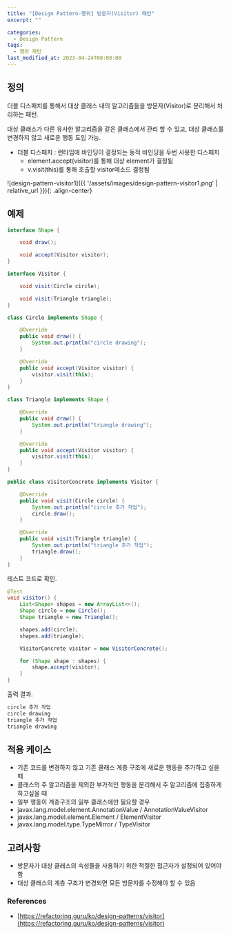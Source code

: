 ```yaml
---
title: "[Design Pattern-행위] 방문자(Visitor) 패턴"
excerpt: ""

categories:
  - Design Pattern
tags:
  - 행위 패턴
last_modified_at: 2023-04-24T00:00:00
---
```



## 정의

더블 디스패치를 통해서 대상 클래스 내의 알고리즘들을 방문자(Visitor)로 분리해서 처리하는 패턴. 

대상 클래스가 다른 유사한 알고리즘을 같은 클래스에서 관리 할 수 있고, 대상 클래스를 변경하지 않고 새로운 행동 도입 가능.

- 더블 디스패치 : 런타임에 바인딩이 결정되는 동적 바인딩을 두번 사용한 디스패치
    - element.accept(visitor)를 통해 대상 element가 결정됨
    - v.visit(this)를 통해 호출할 visitor메소드 결정됨

![design-pattern-visitor1]({{ '/assets/images/design-pattern-visitor1.png' | relative_url }}){: .align-center}

## 예제

```java
interface Shape {

    void draw();

    void accept(Visitor visitor);
}

interface Visitor {

    void visit(Circle circle);

    void visit(Triangle triangle);
}

class Circle implements Shape {

    @Override
    public void draw() {
        System.out.println("circle drawing");
    }

    @Override
    public void accept(Visitor visitor) {
        visitor.visit(this);
    }
}

class Triangle implements Shape {

    @Override
    public void draw() {
        System.out.println("triangle drawing");
    }

    @Override
    public void accept(Visitor visitor) {
        visitor.visit(this);
    }
}

public class VisitorConcrete implements Visitor {

    @Override
    public void visit(Circle circle) {
        System.out.println("circle 추가 작업");
        circle.draw();
    }

    @Override
    public void visit(Triangle triangle) {
        System.out.println("triangle 추가 작업");
        triangle.draw();
    }
}
```

테스트 코드로 확인.

```java
@Test
void visitor() {
    List<Shape> shapes = new ArrayList<>();
    Shape circle = new Circle();
    Shape triangle = new Triangle();

    shapes.add(circle);
    shapes.add(triangle);

    VisitorConcrete visitor = new VisitorConcrete();

    for (Shape shape : shapes) {
        shape.accept(visitor);
    }
}
```

출력 결과.

```powershell
circle 추가 작업
circle drawing
triangle 추가 작업
triangle drawing
```

## 적용 케이스

- 기존 코드를 변경하지 않고 기존 클래스 계층 구조에 새로운 행동을 추가하고 싶을 때
- 클래스의 주 알고리즘을 제외한 부가적인 행동을 분리해서 주 알고리즘에 집중하게 하고싶을 때
- 일부 행동이 계층구조의 일부 클래스에만 필요할 경우
- javax.lang.model.element.AnnotationValue / AnnotationValueVisitor
- javax.lang.model.element.Element / ElementVisitor
- javax.lang.model.type.TypeMirror / TypeVisitor

## 고려사항

- 방문자가 대상 클래스의 속성들을 사용하기 위한 적절한 접근자가 설정되어 있어야 함
- 대상 클래스의 계층 구조가 변경되면 모든 방문자를 수정해야 할 수 있음

### References

- [https://refactoring.guru/ko/design-patterns/visitor](https://refactoring.guru/ko/design-patterns/visitor)